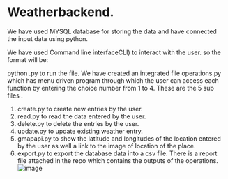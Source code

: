 # Weatherbackend.

We have used MYSQL database for storing the data and have connected the input data using python.

We have used Command line interfaceCLI) to interact with the user.
so the format will be:

python <filename>.py to run the file.
We have created an integrated file operations.py which has menu driven program through which the user can access each function by entering the choice number from 1 to 4.
 These are the  5 sub files .
1. create.py to create new entries by the user.
2. read.py to read the data entered by the user.
3. delete.py to delete the entries by the user.
4. update.py to update existing weather entry.
5. gmapapi.py to show the latitude and longitudes of the location entered by the user as well a link to the image of  location of the place.
6. export.py to export the database data into a csv file.
   There is a report file attached in the repo which contains the outputs of the operations.
![image](https://github.com/user-attachments/assets/99d0bfcd-3eee-4e90-ad6c-c4aa24f314ae)
